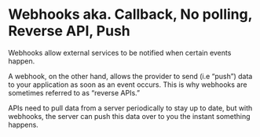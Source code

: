 # Webhooks aka. Callback, No polling, Reverse API, Push

Webhooks allow external services to be notified when certain events happen.


A webhook, on the other hand, allows the provider to send (i.e “push”) data to your application as soon as an event occurs. This is why webhooks are sometimes referred to as “reverse APIs.”

APIs need to pull data from a server periodically to stay up to date, but with webhooks, the server can push this data over to you the instant something happens.




